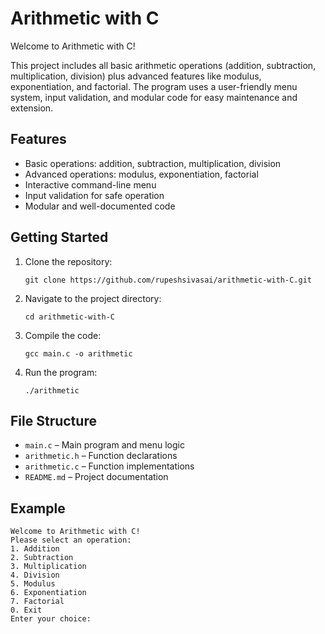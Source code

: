 # Arithmetic with C

Welcome to Arithmetic with C!

This project includes all basic arithmetic operations (addition, subtraction, multiplication, division) plus advanced features like modulus, exponentiation, and factorial. The program uses a user-friendly menu system, input validation, and modular code for easy maintenance and extension.

## Features

- Basic operations: addition, subtraction, multiplication, division
- Advanced operations: modulus, exponentiation, factorial
- Interactive command-line menu
- Input validation for safe operation
- Modular and well-documented code

## Getting Started

1. Clone the repository:
   ```
   git clone https://github.com/rupeshsivasai/arithmetic-with-C.git
   ```
2. Navigate to the project directory:
   ```
   cd arithmetic-with-C
   ```
3. Compile the code:
   ```
   gcc main.c -o arithmetic
   ```
4. Run the program:
   ```
   ./arithmetic
   ```

## File Structure

- `main.c` – Main program and menu logic
- `arithmetic.h` – Function declarations
- `arithmetic.c` – Function implementations
- `README.md` – Project documentation

## Example

```
Welcome to Arithmetic with C!
Please select an operation:
1. Addition
2. Subtraction
3. Multiplication
4. Division
5. Modulus
6. Exponentiation
7. Factorial
0. Exit
Enter your choice:
```